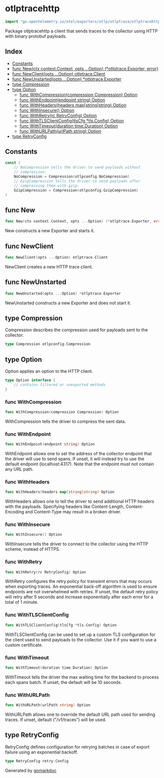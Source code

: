 <!-- Code generated by gomarkdoc. DO NOT EDIT -->

# otlptracehttp

```go
import "go.opentelemetry.io/otel/exporters/otlp/otlptrace/otlptracehttp"
```

Package otlptracehttp a client that sends traces to the collector using HTTP with binary protobuf payloads.

## Index

- [Constants](<#constants>)
- [func New(ctx context.Context, opts ...Option) (*otlptrace.Exporter, error)](<#func-new>)
- [func NewClient(opts ...Option) otlptrace.Client](<#func-newclient>)
- [func NewUnstarted(opts ...Option) *otlptrace.Exporter](<#func-newunstarted>)
- [type Compression](<#type-compression>)
- [type Option](<#type-option>)
  - [func WithCompression(compression Compression) Option](<#func-withcompression>)
  - [func WithEndpoint(endpoint string) Option](<#func-withendpoint>)
  - [func WithHeaders(headers map[string]string) Option](<#func-withheaders>)
  - [func WithInsecure() Option](<#func-withinsecure>)
  - [func WithRetry(rc RetryConfig) Option](<#func-withretry>)
  - [func WithTLSClientConfig(tlsCfg *tls.Config) Option](<#func-withtlsclientconfig>)
  - [func WithTimeout(duration time.Duration) Option](<#func-withtimeout>)
  - [func WithURLPath(urlPath string) Option](<#func-withurlpath>)
- [type RetryConfig](<#type-retryconfig>)


## Constants

```go
const (
    // NoCompression tells the driver to send payloads without
    // compression.
    NoCompression = Compression(otlpconfig.NoCompression)
    // GzipCompression tells the driver to send payloads after
    // compressing them with gzip.
    GzipCompression = Compression(otlpconfig.GzipCompression)
)
```

## func New

```go
func New(ctx context.Context, opts ...Option) (*otlptrace.Exporter, error)
```

New constructs a new Exporter and starts it.

## func NewClient

```go
func NewClient(opts ...Option) otlptrace.Client
```

NewClient creates a new HTTP trace client.

## func NewUnstarted

```go
func NewUnstarted(opts ...Option) *otlptrace.Exporter
```

NewUnstarted constructs a new Exporter and does not start it.

## type Compression

Compression describes the compression used for payloads sent to the collector.

```go
type Compression otlpconfig.Compression
```

## type Option

Option applies an option to the HTTP client.

```go
type Option interface {
    // contains filtered or unexported methods
}
```

### func WithCompression

```go
func WithCompression(compression Compression) Option
```

WithCompression tells the driver to compress the sent data.

### func WithEndpoint

```go
func WithEndpoint(endpoint string) Option
```

WithEndpoint allows one to set the address of the collector endpoint that the driver will use to send spans. If unset, it will instead try to use the default endpoint \(localhost:4317\). Note that the endpoint must not contain any URL path.

### func WithHeaders

```go
func WithHeaders(headers map[string]string) Option
```

WithHeaders allows one to tell the driver to send additional HTTP headers with the payloads. Specifying headers like Content\-Length, Content\-Encoding and Content\-Type may result in a broken driver.

### func WithInsecure

```go
func WithInsecure() Option
```

WithInsecure tells the driver to connect to the collector using the HTTP scheme, instead of HTTPS.

### func WithRetry

```go
func WithRetry(rc RetryConfig) Option
```

WithRetry configures the retry policy for transient errors that may occurs when exporting traces. An exponential back\-off algorithm is used to ensure endpoints are not overwhelmed with retries. If unset, the default retry policy will retry after 5 seconds and increase exponentially after each error for a total of 1 minute.

### func WithTLSClientConfig

```go
func WithTLSClientConfig(tlsCfg *tls.Config) Option
```

WithTLSClientConfig can be used to set up a custom TLS configuration for the client used to send payloads to the collector. Use it if you want to use a custom certificate.

### func WithTimeout

```go
func WithTimeout(duration time.Duration) Option
```

WithTimeout tells the driver the max waiting time for the backend to process each spans batch.  If unset, the default will be 10 seconds.

### func WithURLPath

```go
func WithURLPath(urlPath string) Option
```

WithURLPath allows one to override the default URL path used for sending traces. If unset, default \("/v1/traces"\) will be used.

## type RetryConfig

RetryConfig defines configuration for retrying batches in case of export failure using an exponential backoff.

```go
type RetryConfig retry.Config
```



Generated by [gomarkdoc](<https://github.com/princjef/gomarkdoc>)

